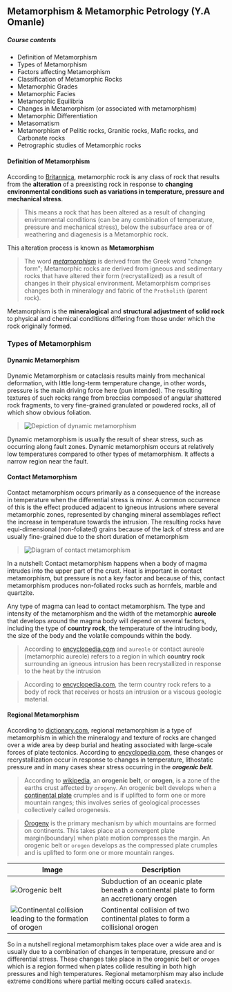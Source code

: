 ## Metamorphism & Metamorphic Petrology (Y.A Omanle)

##### Course contents
* Definition of Metamorphism
* Types of Metamorphism
* Factors affecting Metamorphism
* Classification of Metamorphic Rocks
* Metamorphic Grades
* Metamorphic Facies
* Metamorphic Equilibria
* Changes in Metamorphism (or associated with metamorphism)
* Metamorphic Differentiation
* Metasomatism
* Metamorphism of Pelitic rocks, Granitic rocks, Mafic rocks, and Carbonate rocks
* Petrographic studies of Metamorphic rocks



#### Definition of Metamorphism
According to [Britannica](https://www.britannica.com/science/metamorphic-rock), metamorphic rock is any class of rock that results from the **alteration** of a preexisting rock in response to **changing
environmental conditions such as variations in temperature, pressure and mechanical stress**.
> This means a rock that has been altered as a result of changing environmental conditions (can be any
combination of temperature, pressure and mechanical stress), below the subsurface area or of weathering and 
diagenesis is a Metamorphic rock.  

This alteration process is known as **Metamorphism**
> The word [_metamorphism_](https://www.britannica.com/science/metamorphism) is derived from the Greek word
"change form"; Metamorphic rocks are derived from igneous and sedimentary rocks that have altered their form
(recrystallized) as a result of changes in their physical environment. Metamorphism comprises changes both in
mineralogy and fabric of the `Protholith` (parent rock).

Metamorphism is the **mineralogical** and **structural adjustment of solid rock** to physical and chemical conditions
differing from those under which the rock originally formed.

### Types of Metamorphism  

#### Dynamic Metamorphism

Dynamic Metamorphism or cataclasis results mainly from mechanical deformation, with little long-term temperature change,
in other words, pressure is the main driving force here (pun intended). The resulting textures of such rocks range from
breccias composed of angular shattered rock fragments, to very fine-grained granulated or powdered rocks, all of which
show obvious foliation.
> ![Depiction of dynamic metamorphism](https://www.researchgate.net/publication/309424001/figure/fig6/AS:614348384907296@1523483477450/Dynamic-metamorphism.png)

Dynamic metamorphism is usually the result of shear stress, such as occurring along fault zones. Dynamic metamorphism occurs
at relatively low temperatures compared to other types of metamorphism. It affects a narrow region near the fault.

#### Contact Metamorphism

Contact metamorphism occurs primarily as a consequence of the increase in temperature when the differential stress is minor.
A common occurrence of this is the effect produced adjacent to igneous intrusions where several metamorphic zones, represented 
by changing mineral assemblages reflect the increase in temperature towards the intrusion. The resulting rocks have equi-dimensional
(non-foliated) grains because of the lack of stress and are usually fine-grained due to the short duration of metamorphism
> ![Diagram of contact metamorphism](https://4.bp.blogspot.com/-HxjU9Zy3ELI/WnCQIfGcupI/AAAAAAAAOuM/kkhu4czIscslPGrKrvXRT95Gw4UmCi_pgCLcBGAs/s1600/Contact%252BMetamorphism%2B%25281%2529.jpg)

In a nutshell: Contact metamorphism happens when a body of magma intrudes into the upper part of the crust. Heat is important in
contact metamorphism, but pressure is not a key factor and because of this, contact metamorphism produces non-foliated rocks 
such as hornfels, marble and quartzite.

Any type of magma can lead to contact metamorphism. The type and intensity of the metamorphism and the width of the metamorphic 
**aureole** that develops around the magma body will depend on several factors, including the type of **country rock**, the 
temperature of the intruding body, the size of the body and the volatile compounds within the body.

> According to [encyclopedia.com](https://www.encyclopedia.com/science/dictionaries-thesauruses-pictures-and-press-releases/contact-aureole) 
and `aureole` or contact aureole (metamorphic aureole) refers to a region in which **country rock** surrounding an igneous intrusion 
has been recrystallized in response to the heat by the intrusion

> According to [encyclopedia.com](https://www.encyclopedia.com/earth-and-environment/minerals-mining-and-metallurgy/metallurgy-and-mining-terms-and-concepts/country-rock#1O13countryrock), the term country rock refers to a body of rock that receives or hosts an intrusion or 
a viscous geologic material.


#### Regional Metamorphism
According to [dictionary.com](https://www.dictionary.com/browse/regional-metamorphism), regional metamorphism is a type of
metamorphism in which the mineralogy and texture of rocks are changed over a wide area by deep burial and heating associated with
large-scale forces of plate tectonics. According to [encyclopedia.com](https://www.encyclopedia.com/science/dictionaries-thesauruses-pictures-and-press-releases/regional-metamorphism), these changes or recrystallization occur in response to changes in temperature, lithostatic
pressure and in many cases shear stress occurring in the **_orogenic belt_**.
> According to [wikipedia](https://en.wikipedia.org/wiki/Orogenic_belt), an **orogenic belt**, or **orogen**, is a zone of the earths crust
affected by `orogeny`. An orogenic belt develops when a [continental plate](https://en.wikipedia.org/wiki/Continental_plate) crumples and is
if uplifted to form one or more mountain ranges; this involves series of geological processes collectively called orogenesis.

> [Orogeny](https://en.wikipedia.org/wiki/Orogeny) is the primary mechanism by which mountains are formed on continents. This takes
place at a convergent plate margin(boundary) when plate motion compresses the margin. An orogenic belt or `orogen` develops as the
compressed plate crumples and is uplifted to form one or more mountain ranges.

| Image       | Description |
| ----------- | ----------- |
|![Orogenic belt](https://upload.wikimedia.org/wikipedia/commons/thumb/2/29/Active_Margin.svg/250px-Active_Margin.svg.png)| Subduction of an oceanic plate beneath a continental plate to form an accretionary orogen |
|![Continental collision leading to the formation of orogen](https://upload.wikimedia.org/wikipedia/commons/8/8d/Continental-continental_convergence_Fig21contcont_i18.png)| Continental collision of two continental plates to form a collisional orogen |

So in a nutshell regional metamorphism takes place over a wide area and is usually due to a combination of changes in temperature,
pressure and or differential stress. These changes take place in the orogenic belt or `orogen` which is a region formed when plates
collide resulting in both high pressures and high temperatures. Regional metamorphism may also include extreme conditions where partial melting occurs called `anatexis`.
